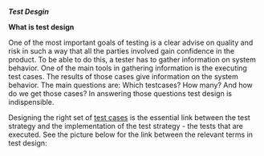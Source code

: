 ***Test Desgin***

**What is test design**

One of the most important goals of testing is a clear advise on quality and risk in such a way that all the parties involved gain confidence in the product. 
To be able to do this, a tester has to gather information on system behavior. One of the main tools in gathering information is the executing test cases. The results of those cases give information on the system behavior. The main questions are: Which testcases? 
How many? And how do we get those cases? In answering those questions test design is indispensible. 

Designing the right set of [test cases](http://www.tmap.net/wiki/test-cases) is the essential link between the test strategy and the implementation of the test strategy -  the tests that are executed. 
See the picture below for the link between the relevant terms in test design: 
